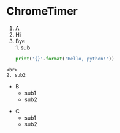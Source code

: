 # ChromeTimer

1. A  
  1. Hi  
  2. Bye  
    1. sub  
      ```python  
      print('{}'.format('Hello, python!'))  
      
    <br>
    2. sub2
- B  
  - sub1
  - sub2
* C   
  * sub1  
  * sub2
